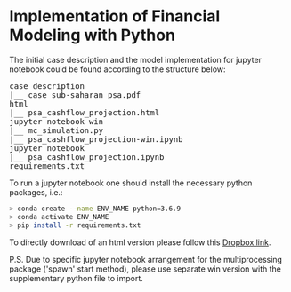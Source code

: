 # Implementation of Financial Modeling with Python

The initial case description and the model implementation for jupyter notebook could be found according to the structure below:

<pre>
case description
|__ case sub-saharan psa.pdf
html
|__ psa_cashflow_projection.html
jupyter notebook win
|__ mc_simulation.py
|__ psa_cashflow_projection-win.ipynb
jupyter notebook
|__ psa_cashflow_projection.ipynb
requirements.txt
</pre>

To run a jupyter notebook one should install the necessary python packages, i.e.:

``` bash
> conda create --name ENV_NAME python=3.6.9
> conda activate ENV_NAME
> pip install -r requirements.txt
```

To directly download of an html version please follow this [Dropbox link](https://www.dropbox.com/s/fnumk7anx4zgg7j/psa_cashflow_projection.html?dl=1).

P.S. Due to specific jupyter notebook arrangement for the multiprocessing package ('spawn' start method), please use separate win version with the supplementary python file to import.